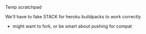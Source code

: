 Temp scratchpad

We'll have to fake STACK for heroku buildpacks to work correctly
  - might want to fork, or be smart about pushing for compat
